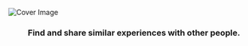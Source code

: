 ![Cover Image](https://github.com/ErrolNtetha/loners-client/blob/0d776288c05bfa75246c54b95d28fc48fc47d292/src/assets/cover/g78244.png?raw=true)

<h3 align="center"> Find and share similar experiences with other people. </h3>
